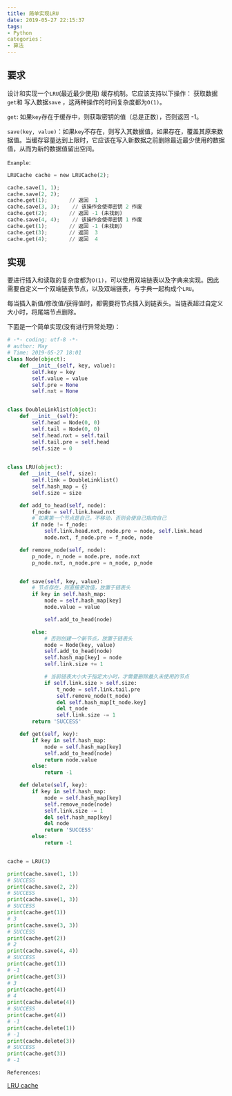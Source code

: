 ```yaml
---
title: 简单实现LRU
date: 2019-05-27 22:15:37
tags:
- Python
categories：
- 算法
---
```


## 要求

设计和实现一个`LRU`(最近最少使用) 缓存机制。它应该支持以下操作： 获取数据 `get`和 写入数据`save` ，这两种操作的时间复杂度都为`O(1)`。

<!--more-->

`get`: 如果`key`存在于缓存中，则获取密钥的值（总是正数），否则返回 -1。 

`save(key, value)`：如果`key`不存在，则写入其数据值，如果存在，覆盖其原来数据值。当缓存容量达到上限时，它应该在写入新数据之前删除最近最少使用的数据值，从而为新的数据值留出空间。

`Example`:

```python 
LRUCache cache = new LRUCache(2);

cache.save(1, 1);
cache.save(2, 2);
cache.get(1);       // 返回  1
cache.save(3, 3);    // 该操作会使得密钥 2 作废
cache.get(2);       // 返回 -1 (未找到)
cache.save(4, 4);    // 该操作会使得密钥 1 作废
cache.get(1);       // 返回 -1 (未找到)
cache.get(3);       // 返回  3
cache.get(4);       // 返回  4
```



## 实现

要进行插入和读取的复杂度都为`O(1)`，可以使用双端链表以及字典来实现。因此需要自定义一个双端链表节点，以及双端链表，与字典一起构成个`LRU`。

每当插入新值/修改值/获得值时，都需要将节点插入到链表头。当链表超过自定义大小时，将尾端节点删除。

下面是一个简单实现(没有进行异常处理)：

```python 
# -*- coding: utf-8 -*-
# author: May
# Time: 2019-05-27 18:01
class Node(object):
    def __init__(self, key, value):
        self.key = key
        self.value = value
        self.pre = None
        self.nxt = None


class DoubleLinklist(object):
    def __init__(self):
        self.head = Node(0, 0)
        self.tail = Node(0, 0)
        self.head.nxt = self.tail
        self.tail.pre = self.head
        self.size = 0

        
class LRU(object):
    def __init__(self, size):
        self.link = DoubleLinklist()
        self.hash_map = {}
        self.size = size

    def add_to_head(self, node):
        f_node = self.link.head.nxt
        # 如果第一个节点是自己，不移动，否则会使自己指向自己
        if node != f_node:
            self.link.head.nxt, node.pre = node, self.link.head
            node.nxt, f_node.pre = f_node, node

    def remove_node(self, node):
        p_node, n_node = node.pre, node.nxt
        p_node.nxt, n_node.pre = n_node, p_node


    def save(self, key, value):
        # 节点存在，则直接更改值，放置于链表头
        if key in self.hash_map:
            node = self.hash_map[key]
            node.value = value

            self.add_to_head(node)

        else:
            # 否则创建一个新节点，放置于链表头
            node = Node(key, value)
            self.add_to_head(node)
            self.hash_map[key] = node
            self.link.size += 1

            # 当前链表大小大于指定大小时，才需要删除最久未使用的节点
            if self.link.size > self.size:
                t_node = self.link.tail.pre
                self.remove_node(t_node)
                del self.hash_map[t_node.key]
                del t_node
                self.link.size -= 1
        return 'SUCCESS'

    def get(self, key):
        if key in self.hash_map:
            node = self.hash_map[key]
            self.add_to_head(node)
            return node.value
        else:
            return -1

    def delete(self, key):
        if key in self.hash_map:
            node = self.hash_map[key]
            self.remove_node(node)
            self.link.size -= 1
            del self.hash_map[key]
            del node
            return 'SUCCESS'
        else:
            return -1


cache = LRU(3)

print(cache.save(1, 1))
# SUCCESS
print(cache.save(2, 2))
# SUCCESS
print(cache.save(1, 3))
# SUCCESS
print(cache.get(1))
# 3
print(cache.save(3, 3))
# SUCCESS
print(cache.get(2))
# 2
print(cache.save(4, 4))
# SUCCESS
print(cache.get(1))
# -1
print(cache.get(3))
# 3
print(cache.get(4))
# 4
print(cache.delete(4))
# SUCCESS
print(cache.get(4))
# -1
print(cache.delete(1))
# -1
print(cache.delete(3))
# SUCCESS
print(cache.get(3))
# -1
```

`References:`

[LRU cache](https://juejin.im/post/5cab4ae46fb9a0688d2e24b4#heading-6)

